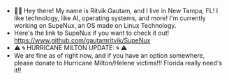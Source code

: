 - ✌🏼 Hey there! My name is Ritvik Gautam, and I live in New Tampa, FL! I like technology, like AI, operating systems, and more! I'm currently working on SupeNux, an OS made on Linux Technology.
- Here's the link to SupeNux if you want to check it out! https://www.github.com/gautamritvik/SupeNux
- ⚠️ 🌀 HURRICANE MILTON UPDATE: 🌀 ⚠️
- We are fine as of right now, and if you have an option somewhere, please donate to Hurricane Milton/Helene victims!!! Florida really need's it!!

